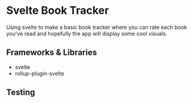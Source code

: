# Svelte Book Tracker

Using svelte to make a basic book tracker where you can rate each book you've read and hopefully the app will display some cool visuals.

## Frameworks & Libraries
* svelte
* rollup-plugin-svelte

## Testing
